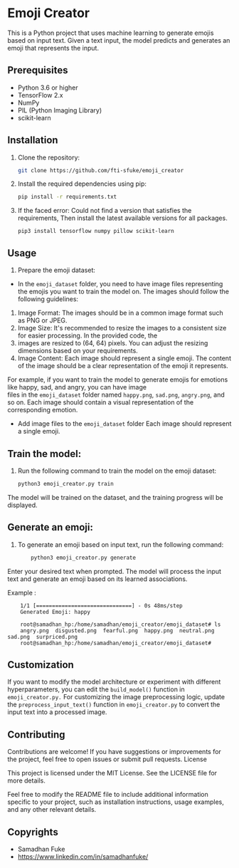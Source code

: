 # Emoji Creator 

This is a Python project that uses machine learning to generate emojis based on input text. Given a text input, the model predicts and generates an emoji that represents the input.

## Prerequisites

- Python 3.6 or higher
- TensorFlow 2.x
- NumPy
- PIL (Python Imaging Library)
- scikit-learn

## Installation

1. Clone the repository:

   ```bash
   git clone https://github.com/fti-sfuke/emoji_creator
   
2. Install the required dependencies using pip:

    ``` bash
   pip install -r requirements.txt
   
3. If the faced error: Could not find a version that satisfies the requirements, Then install the latest available versions for all packages. 

   ```
   pip3 install tensorflow numpy pillow scikit-learn
   ```

## Usage

 1. Prepare the emoji dataset:
   - In the `emoji_dataset` folder, you need to have image files representing the emojis you want to train the model on. The images should follow the following guidelines:

   1. Image Format: The images should be in a common image format such as PNG or JPEG.
   2. Image Size: It's recommended to resize the images to a consistent size for easier processing. In the provided code, the   
   3. images are resized to (64, 64) pixels. You can adjust the resizing dimensions based on your requirements.
   4. Image Content: Each image should represent a single emoji. The content of the image should be a clear representation of the       emoji it represents.

   For example, if you want to train the model to generate emojis for emotions like happy, sad, and angry, you can have image    
   files in the `emoji_dataset` folder named `happy.png`, `sad.png`, `angry.png`, and so on. Each image should contain a visual 
   representation of the corresponding emotion.
   
   - Add image files to the ```emoji_dataset``` folder Each image should represent a single emoji.

 ## Train the model:
 1. Run the following command to train the model on the emoji dataset:

    ```bash
    python3 emoji_creator.py train

  The model will be trained on the dataset, and the training progress will be displayed.

## Generate an emoji:

 1. To generate an emoji based on input text, run the following command:

    ``` bash
        python3 emoji_creator.py generate
   Enter your desired text when prompted.
   The model will process the input text and generate an emoji based on its learned associations.
   
   Example : 
``` Enter your text: "happy"
    1/1 [==============================] - 0s 48ms/step
    Generated Emoji: happy

    root@samadhan_hp:/home/samadhan/emoji_creator/emoji_dataset# ls
    angry.png  disgusted.png  fearful.png  happy.png  neutral.png  sad.png  surpriced.png
    root@samadhan_hp:/home/samadhan/emoji_creator/emoji_dataset#
 ``` 
    
## Customization

   If you want to modify the model architecture or experiment with different hyperparameters, you can edit the ```build_model()``` function in ```emoji_creator.py.```
    For customizing the image preprocessing logic, update the ```preprocess_input_text()``` function in ```emoji_creator.py``` to convert the input text into a processed image.

## Contributing

Contributions are welcome! If you have suggestions or improvements for the project, feel free to open issues or submit pull requests.
License

This project is licensed under the MIT License. See the LICENSE file for more details.

Feel free to modify the README file to include additional information specific to your project, such as installation instructions, usage examples, and any other relevant details.

## Copyrights
- Samadhan Fuke
- https://www.linkedin.com/in/samadhanfuke/
